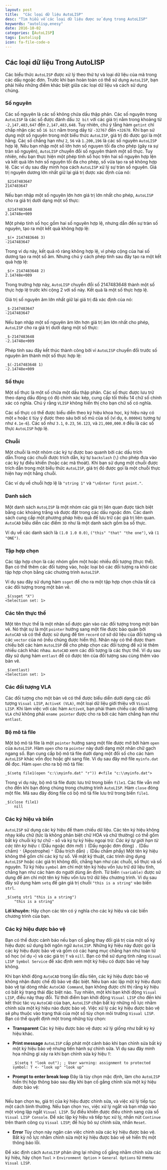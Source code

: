 ```yaml
---
layout: post
title:  "Các loại dữ liệu AutoLISP"
desc: "Tìm hiểu về các loại dữ liệu được sử dụng trong AutoLISP"
keywords: "autolisp,enesy"
date: 2016-10-02
categories: [AutoLISP]
tags: [autolisp]
icon: fa-file-code-o
---
```


## Các loại dữ liệu Trong AutoLISP

Các biểu thức `AutoLISP` được xử lý theo thứ tự và loại dữ liệu của mã trong các dấu ngoặc đơn. Trước khi bạn hoàn toàn có thể sử dụng `AutoLISP`, bạn phải hiểu những điểm khác biệt giữa các loại dữ liệu và cách sử dụng chúng.

### Số nguyên

Các số nguyên là các số không chứa dấu thập phân. Các số nguyên trong `AutoLISP` là các số được đánh dấu `32 bit` với các giá trị nằm trong khoảng từ `-2,147,483,647` đến `2,147,483,648`. Tuy nhiên, chú ý tằng hàm `getint` chỉ chấp nhận các số `16 bit` nằm trong dãy từ `-32767` đến `+32678`. Khi bạn sử dụng một số nguyên trong một biểu thức `AutoLISP`, giá trị đó được gọi là một hằng. Các số chẳng hạn như `2`, `56` và `1.200,196` là các số nguyên `AutoLISP` hợp lệ.
Nếu bạn nhập một số lớn hơn số nguyen tối đa cho phép (gây ra sự tràn số nguyên), `AutoLISP` chuyển đổi số nguyên thành một số thực. Tuy nhiên, nếu bạn thực hiện một phép tính số học trên hai số nguyên hợp lện và kết quả lớn hơn số nguyên tối đa cho phép, số vừa tạo ra sẽ không hợp lệ. Các ví dụ sau đây minh họa cách `AutoLISP` xử lý sự tràn số nguyên.
Giá trị nguyên dương lớn nhất giữ lại giá trị được xác định của nó:

```
_$2147483647
2147483647
```

Nếu bạn nhập một số nguyên lớn hơn giá trị lớn nhất cho phép, `AutoLISP` cho ra giá trị dưới dạng một số thực:

```
_$2147483648
2.14748e+009
```

Một phép tính số học gồm hai số nguyên hợp lệ, nhưng dẫn đến sự tràn số nguyên, tạo ra một kết quả không hợp lệ:

```
_$(+ 2147483646 3)
-2147483647
```

Trong ví dụ này, kết quả rõ ràng không hợp lệ, vì phép cộng của hai số dương tạo ra một số âm. Nhưng chú ý cách phép tính sau đây tạo ra một kết quả hợp lệ:

```
_$(+ 2147483648 2)
2.14748e+009
```

Trong trường hợp này, `AutoLISP` chuyển đổi số 2147483648 thành một số thực hợp lệ trước khi cộng 2 với số này. Kết quả là một số thực hợp lệ.

Giá trị số nguyên âm lớn nhất giữ lại giá trị đã xác định của nó:

```
_$-2147483647
-2147483647
```

Nếu bạn nhập một số nguyên âm lớn hơn giá trị âm lớn nhất cho phép, `AutoLISP` cho ra giá trị dưới dạng một số thực:

```
_$-2147483648
-2.14748e+009
```

Phép tính sau đây kết thúc thành công bởi vì `AutoLISP` chuyển đổi trước số nguyên âm thành một số thực hợp lệ:

```
_$(-2147483648 1)
-2.14748e+009
```

### Số thực

Một số thực là một số chứa một dấu thập phân. Các số thực được lưu trữ theo dạng dấu động có độ chính xác kép, cung cấp tối thiểu 14 chữ số chính xác có nghĩa. Chú ý rằng `VLISP` không hiển thị cho bạn chữ số có nghĩa.

Các số thực có thể được biểu diễn theo ký hiệu khoa học, ký hiệu này có một `e` hoặc `E` tùy ý được theo sáu bởi số mũ của số (ví dụ, `0.000041` tương tự như `4.1e-6`). Các số như `3.1`, `0.23`, `56.123`, và `21,000,000.0` đều là các số thực `AutoLISP` hợp lệ.

### Chuỗi

Một chuỗi là một nhóm các ký tự được bao quanh bởi các dấu trích dẫn.Trong các chuỗi được trích dẫn, ký tự `backslash` (`\`) cho phép đưa vào các ký tự điều khiển (hoặc các mã thoát). Khi bạn sử dụng một chuỗi được trích dẫn trong một biểu thức `AutoLISP`, giá trị đó được gọi là một chuỗi thực hiện hay một hằng chuỗi.

Các ví dụ về chuỗi hợp lệ là `"string 1"` và `"\nEnter first point."`.

### Danh sách

Một danh sách `AutoLISP` là một nhóm các giá trị liên quan được tách biệt bằng các khoảng trắng và được đặt trong các dấu ngoặc đơn. Các danh sách cung cấp một phương pháp hiệu quả để lưu trữ các giá trị liên quan. `AutoCAD` biểu diễn các điểm `3D` như là một danh sách gồm ba số thực.

Ví dụ về các danh sách là `(1.0 1.0 0.0)`, `("this" "that" "the one")`, và `(1 "ONE")`.

### Tập hợp chọn

Các tập hợp chọn là các nhóm gồm một hoặc nhiều đối tượng (thực thể). Bạn có thể thêm các đối tượng vào, hoặc loại bỏ các đối tượng ra khỏi các tập hợp chọn bằng các chương trình `AutoLISP`.

Ví dụ sau đây sử dụng hàm `ssget` để cho ra một tập hợp chọn chứa tất cả các đối tượng trong một bản vẽ.

```
_$(ssget "X")
<Selection set: 1>
```

### Các tên thực thể

Một tên thực thể là một nhãn số được gán vào các đối tượng trong một bản vẽ. Nó thật sự là một `pointer` hướng sang một file được bảo quản bởi `AutoCAD` và có thể được sử dụng để tìm `record` cơ sở dữ liệu của đối tượng và các `vector` của nó (nếu chúng được hiển thị). Nhãn này có thể được tham chiếu bởi các hàm `AutoLISP` để cho phép chọn các đối tượng để xử lé thêm nhiều cách khác nhau. `AutoCAD` xem các đối tượng là các thực thể. Ví dụ sau đây sử dụng hàm `entlast` để có được tên của đối tượng sau cùng thêm vào bản vẽ.

```
_$(entlast)
<Selection set: 1>
```

### Các đối tượng VLA

Các đối tượng cho một bản vẽ có thể được biểu diễn dưới dạng các đối tượng `Visual LISP`, `ActiveX (VLA)`, một loại dữ liệu giới thiệu với `Visual LISP`. Khi làm việc với các hàm `ActiveX`, bạn phải tham chiếu các đối tượng `VLA` chứ không phải `ename pointer` được cho ra bởi các hàm chẳng hạn như `entlast`.

### Bộ mô tả file

Một bộ mô tả file là một `pointer` hướng sang một file được mở bởi hàm `open` của `AutoLISP`. Hàm `open` cho ra `pointer` này dưới dạng một nhãn chữ gạch ngang số. Bạn cung cấp bộ mô tả file dưới dạng một đối số cho các hàm `AutoLISP` khác vốn đọc hoặc ghi sang file.
Ví dụ sau đây mở file `myinfo.dat` để đọc. Hàm `open` cho ra bộ mô tả file:

```
_$(setq file1(open "c:\\myinfo.dat" "r")) #<file "c:\\myinfo.dat">
```

Trong ví dụ này, bộ mô tả file được lưu trữ trong biến `file1`.
Các file vẫn mở cho đến khi bạn đóng chúng trong chương trình `AutoLISP`. Hàm `close` đóng một file. Mã sau đây đóng file có bộ mô tả file lưu trữ trong biến `file1`.

```
_$(close file1)
	nill
```

### Các ký hiệu và biến

`AutoLISP` sử dụng các ký hiệu để tham chiếu dữ liệu. Các tên ký hiệu không nhạy kiểu chữ (tức là không phân biệt chữ HOA và chữ thường) có thể gồm bất kỳ chuỗi ký tự chữ - số và ký tự ký hiệu ngoại trừ:
*Các ký tự giới hạn từ các tên ký hiệu*
`(`			(Dấu ngoặc đơn mở)
`)`			(Dấu ngoặc đơn đóng)
`.`			(Dấu chấm)
`'`			(Apostrophe)
`"`			(Dấu trích dẫn)
`;`			(Dấu chấm phẩy)
Một tên ký hiệu không thể gồm chỉ các ký tự số.
Về mặt kỹ thuật, các trình ứng dụng `AutoLISP` hoặc các giá trị không đổi, chẳng hạn như các chuỗi, số thực và số nguyên. Từ ký hiệu `symbol` ám chỉ một tên ký hiệu vốn lưu trữ dữ liệu tĩnh, chẳng hạn như các hàm do người dùng ấn định. Từ biến `(variable)` được sử dụng để ám chỉ một tên ký hiệu vốn lưu trữ dữ liệu chương trình. Ví dụ sau đây sử dụng hàm `setq` để gán giá trị chuỗi `"this is a string"` vào biến `strl`.

```
_$(setq str1 "this is a string")
	"this is a string"
```

**Lời khuyên:** Hãy chọn các tên có ý nghĩa cho các ký hiệu và các biến chương trình của bạn.

### Các ký hiệu được bảo vệ

Bạn có thể được cảnh báo nếu bạn cố gắng thay đổi giá trị của một số ký hiệu được sử dụng bởi ngôn ngữ `AutoLISP`. Những ký hiệu này được gọi là các ký hiệu được bảo vệ và gồm có các hạng mục chẳng hạn như toán tử số học (ví dụ `+`) và các giá trị `T` và `nill`. Bạn có thể sử dụng tính năng `Visual LISP Symbol Service` để xác định xem một ký hiệu có được bảo vệ hay không.

Khi bạn khởi động `AutoCAD` trong lần đầu tiên, các ký hiệu được bảo vệ không nhận được chế độ bảo vệ đặc biệt. Nếu bạn xác lập một ký hiệu được bảo vệ tại dòng nhắc `AutoCAD Command`, bạn không được chỉ thị rằng ký hiệu có bất kỳ trạng thái đặc biệt nào. Tuy nhiên, một khi bạn khởi động `Visual LISP`, điều này thay đổi. Từ thời điểm bạn khởi động `Visual LISP` cho đến khi kết thúc tác vụ `AutoCAD` của bạn, `AutoLISP` chặn bất kỳ những nỗ lực nhằm chỉnh sửa một ký hiệu nào được bảo vệ. Việc xử lý các ký hiệu được bảo vệ sẽ phụ thuộc vào trạng thái của một số tùy chọn môi trường `Visual LISP`. Bạn có thể quyết định một trong những tùy chọn:

* **Transparent** Các ký hiệu được bảo vệ được xử lý giống như bất kỳ ký hiệu khác.
* **Print message** `AutoLISP` cấp phát một cảnh báo khi bạn chỉnh sửa bất kỳ một ký hiệu bảo vệ nhưng tiến hành sự chỉnh sửa. Ví dụ sau đây minh họa những gì xảy ra khi bạn chỉnh sửa ký hiệu `T`:
	
	```
	_$(setq t "look out"); ; User warning: assignment to protected symbol: T <- "look up" "look up"
	```
* **Prompt to enter break loop** Đây là tùy chọn mặc định, làm cho `AutoLISP` hiển thị hộp thông báo sau đây khi bạn cố gắng chỉnh sửa một ký hiệu được bảo vệ:

<figure class="one">
	<img src="/static/img/blog/autolisp/2016-10-31-1.jpg" alt="">
</figure>

Nếu bạn chọn `No`, giá trị của ký hiệu được chỉnh sửa, và việc xử lý tiếp tục một cách bình thường. Nếu bạn chọn `Yes`, việc xử lý ngắt và bạn nhập vào một vòng lặp ngắt `Visual LISP`. Sự điều khiển được điều chỉnh sang cửa sổ `Visual LISP Console`. Để xác lập ký hiệu và tiếp tục xử lý, nhấn nút `Continue` trên thanh công cụ `Visual LISP`; để hủy bỏ sự chỉnh sửa, nhấn `Reset`.

* **Error** Tùy chọn này ngăn cản việc chỉnh sửa các ký hiệu được bảo vệ. Bất kỳ nỗ lực nhằm chỉnh sửa một ký hiệu được bảo vệ sẽ hiển thị một thông báo lỗi.

Để xác định cách `AutoLISP` phản ứng lại những cố gắng nhằm chỉnh sửa các ký hiệu, hãy chọn `Tool` > `Environment Option` > `General Options` từ menu `Visual LISP`. 

